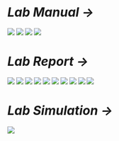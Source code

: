 # *Lab Manual →*

<img src="PNGs/LAB_03 - Loading Effect of Voltage Divider Circuit-1.png">
<img src="PNGs/LAB_03 - Loading Effect of Voltage Divider Circuit-2.png">
<img src="PNGs/LAB_03 - Loading Effect of Voltage Divider Circuit-3.png">
<img src="PNGs/LAB_03 - Loading Effect of Voltage Divider Circuit-4.png">

# *Lab Report →*

<img src="PNGs/LAB_Report_03 - Loading Effect of Voltage Divider Circuit-01.png">
<img src="PNGs/LAB_Report_03 - Loading Effect of Voltage Divider Circuit-02.png">
<img src="PNGs/LAB_Report_03 - Loading Effect of Voltage Divider Circuit-03.png">
<img src="PNGs/LAB_Report_03 - Loading Effect of Voltage Divider Circuit-04.png">
<img src="PNGs/LAB_Report_03 - Loading Effect of Voltage Divider Circuit-05.png">
<img src="PNGs/LAB_Report_03 - Loading Effect of Voltage Divider Circuit-06.png">
<img src="PNGs/LAB_Report_03 - Loading Effect of Voltage Divider Circuit-07.png">
<img src="PNGs/LAB_Report_03 - Loading Effect of Voltage Divider Circuit-08.png">
<img src="PNGs/LAB_Report_03 - Loading Effect of Voltage Divider Circuit-09.png">
<img src="PNGs/LAB_Report_03 - Loading Effect of Voltage Divider Circuit-10.png">

# *Lab Simulation →*
<img src="PNGs/LAB_Simulation_03 - Loading Effect of Voltage Divider Circuit.png">
